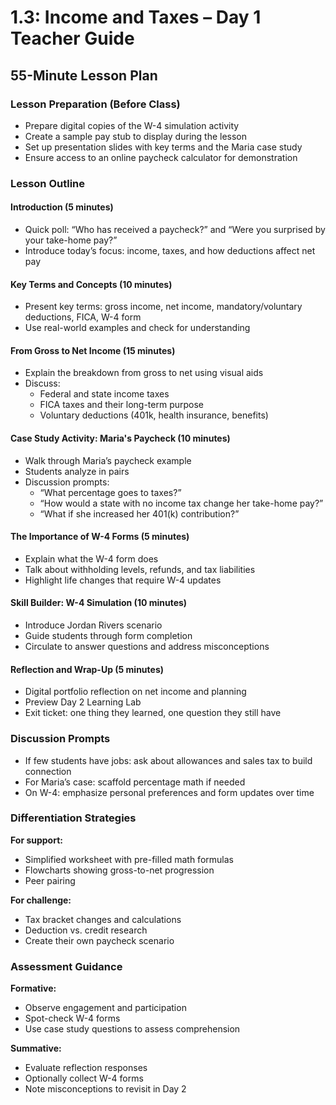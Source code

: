 # 1.3: Income and Taxes – Day 1 Teacher Guide

## 55-Minute Lesson Plan

### Lesson Preparation (Before Class)

- Prepare digital copies of the W-4 simulation activity
- Create a sample pay stub to display during the lesson
- Set up presentation slides with key terms and the Maria case study
- Ensure access to an online paycheck calculator for demonstration

### Lesson Outline

#### Introduction (5 minutes)

- Quick poll: “Who has received a paycheck?” and “Were you surprised by your take-home pay?”
- Introduce today’s focus: income, taxes, and how deductions affect net pay

#### Key Terms and Concepts (10 minutes)

- Present key terms: gross income, net income, mandatory/voluntary deductions, FICA, W-4 form
- Use real-world examples and check for understanding

#### From Gross to Net Income (15 minutes)

- Explain the breakdown from gross to net using visual aids
- Discuss:
  - Federal and state income taxes
  - FICA taxes and their long-term purpose
  - Voluntary deductions (401k, health insurance, benefits)

#### Case Study Activity: Maria's Paycheck (10 minutes)

- Walk through Maria’s paycheck example
- Students analyze in pairs
- Discussion prompts:
  - “What percentage goes to taxes?”
  - “How would a state with no income tax change her take-home pay?”
  - “What if she increased her 401(k) contribution?”

#### The Importance of W-4 Forms (5 minutes)

- Explain what the W-4 form does
- Talk about withholding levels, refunds, and tax liabilities
- Highlight life changes that require W-4 updates

#### Skill Builder: W-4 Simulation (10 minutes)

- Introduce Jordan Rivers scenario
- Guide students through form completion
- Circulate to answer questions and address misconceptions

#### Reflection and Wrap-Up (5 minutes)

- Digital portfolio reflection on net income and planning
- Preview Day 2 Learning Lab
- Exit ticket: one thing they learned, one question they still have

### Discussion Prompts

- If few students have jobs: ask about allowances and sales tax to build connection
- For Maria’s case: scaffold percentage math if needed
- On W-4: emphasize personal preferences and form updates over time

### Differentiation Strategies

**For support:**
- Simplified worksheet with pre-filled math formulas
- Flowcharts showing gross-to-net progression
- Peer pairing

**For challenge:**
- Tax bracket changes and calculations
- Deduction vs. credit research
- Create their own paycheck scenario

### Assessment Guidance

**Formative:**
- Observe engagement and participation
- Spot-check W-4 forms
- Use case study questions to assess comprehension

**Summative:**
- Evaluate reflection responses
- Optionally collect W-4 forms
- Note misconceptions to revisit in Day 2
